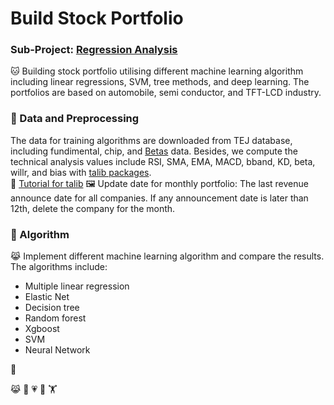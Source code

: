 # Build Stock Portfolio
### Sub-Project: [Regression Analysis](https://github.com/KJJHHH/Build-Portfolio/tree/master/TEJ_portfolio)

🐱 Building stock portfolio utilising different machine learning algorithm including linear regressions, SVM, tree methods, and deep learning.
The portfolios are based on automobile, semi conductor, and TFT-LCD industry.

### 🦁 Data and Preprocessing
The data for training algorithms are downloaded from TEJ database, including fundimental, chip, and [Betas](https://api.tej.com.tw/columndoc.html?subId=51) data. Besides, we compute the technical analysis values include RSI, SMA, EMA, MACD, bband, KD, beta, willr, and bias with [talib packages](https://github.com/TA-Lib/ta-lib-python?tab=readme-ov-file#indicator-groups). \
📝 [Tutorial for talib](https://medium.com/ai%E8%82%A1%E4%BB%94/%E7%94%A8-python-%E5%BF%AB%E9%80%9F%E8%A8%88%E7%AE%97-158-%E7%A8%AE%E6%8A%80%E8%A1%93%E6%8C%87%E6%A8%99-26f9579b8f3a)
🖼️ Update date for monthly portfolio: The last revenue announce date for all companies. If any announcement date is later than 12th, delete the company for the month.

### 🦁 Algorithm
😹 Implement different machine learning algorithm and compare the results. The algorithms include:
- Multiple linear regression
- Elastic Net
- Decision tree
- Random forest
- Xgboost
- SVM
- Neural Network



🙉

😹
🧑
💗
🦁
🏋
